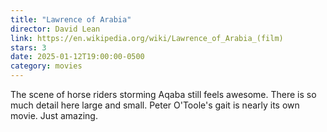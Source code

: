 ```yaml
---
title: "Lawrence of Arabia"
director: David Lean
link: https://en.wikipedia.org/wiki/Lawrence_of_Arabia_(film)
stars: 3
date: 2025-01-12T19:00:00-0500
category: movies
---
```


The scene of horse riders storming Aqaba still feels awesome. There is so much
detail here large and small. Peter O'Toole's gait is nearly its own movie. Just
amazing.
